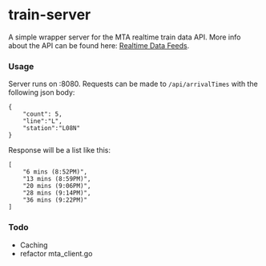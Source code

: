# train-server
A simple wrapper server for the MTA realtime train data API. More info about the API can be found here: [Realtime Data Feeds](https://api.mta.info/#/landing).

### Usage
Server runs on :8080. Requests can be made to `/api/arrivalTimes` with the following json body:
```
{
    "count": 5,
    "line":"L",
    "station":"L08N"
}
```

Response will be a list like this:
```
[
    "6 mins (8:52PM)",
    "13 mins (8:59PM)",
    "20 mins (9:06PM)",
    "28 mins (9:14PM)",
    "36 mins (9:22PM)"
]
```

### Todo
- Caching
- refactor mta_client.go
